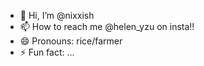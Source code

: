 - 👋 Hi, I’m @nixxish
- 📫 How to reach me @helen_yzu on insta!!
- 😄 Pronouns: rice/farmer
- ⚡ Fun fact: ...

<!---
nixxish/nixxish is a ✨ special ✨ repository because its `README.md` (this file) appears on your GitHub profile.
You can click the Preview link to take a look at your changes.
--->
